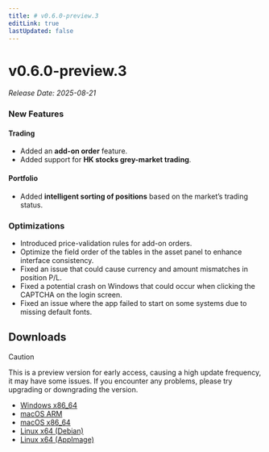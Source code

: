 ```yaml
---
title: # v0.6.0-preview.3
editLink: true
lastUpdated: false
---
```


# v0.6.0-preview.3  <Badge type="warning" text="preview" />

_Release Date: 2025-08-21_

### New Features

#### Trading

- Added an **add-on order** feature.  
- Added support for **HK stocks grey-market trading**.

#### Portfolio

- Added **intelligent sorting of positions** based on the market’s trading status.

### Optimizations

- Introduced price-validation rules for add-on orders.
- Optimize the field order of the tables in the asset panel to enhance interface consistency.
- Fixed an issue that could cause currency and amount mismatches in position P/L.  
- Fixed a potential crash on Windows that could occur when clicking the CAPTCHA on the login screen.  
- Fixed an issue where the app failed to start on some systems due to missing default fonts.

## Downloads

> [!CAUTION]
> This is a preview version for early access, causing a high update frequency, it may have some issues. If you encounter any problems, please try upgrading or downgrading the version.

- [Windows x86_64](https://assets.lbkrs.com/github/release/longbridge-desktop/preview/longbridge-v0.6.0-preview.3-windows-x86_64.exe)
- [macOS ARM](https://assets.lbkrs.com/github/release/longbridge-desktop/preview/longbridge-v0.6.0-preview.3-macos-aarch64.dmg)
- [macOS x86_64](https://assets.lbkrs.com/github/release/longbridge-desktop/preview/longbridge-v0.6.0-preview.3-macos-x86_64.dmg)
- [Linux x64 (Debian)](https://assets.lbkrs.com/github/release/longbridge-desktop/preview/longbridge-v0.6.0-preview.3-linux-x86_64.deb)
- [Linux x64 (AppImage)](https://assets.lbkrs.com/github/release/longbridge-desktop/preview/longbridge-v0.6.0-preview.3-linux-x86_64.AppImage)
